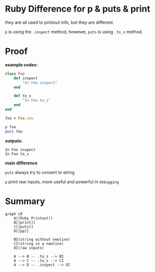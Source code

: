 ---
---

# Ruby Difference for p & puts & print

they are all used to printout info, but they are different.

`p` is using the `.inspect` method, however, `puts` is using `.to_s` method.


# Proof

**example codes:**

```ruby
class Foo
    def inspect
        "In Foo inspect"
    end

    def to_s
        "In Foo to_s"
    end
end

foo = Foo.new

p foo
puts foo
```

**outputs:**

```
In Foo inspect
In Foo to_s
```

**main difference**

`puts` always try to convert to string

`p` print raw inputs, more useful and powerful in `debugging`


# Summary


```mermaid
graph LR
    A((Ruby Printout))
    B[[print]]
    C[[puts]]
    D[[pp]]

    BI(string without newline)
    CI(string in a newline)
    DI(raw inputs)

    A --> B -- .to_s --> BI
    A --> C -- .to_s --> CI
    A --> D -- .inspect --> DI
```


